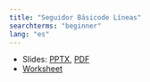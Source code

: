 ```yaml
---
title: "Seguidor Básicode Líneas"
searchterms: "beginner"
lang: "es"
---
```

 <ul>
 <li class="ng-binding">Slides:
 <a href="translations/es/beginner/BasicLineFollower.pptx">PPTX</a>,
 <a href="translations/es/beginner/BasicLineFollower.pdf">PDF</a>
 </li>
 <li> <a href="translations/es/beginner/BasicLineFollower.docx">Worksheet</a>
 </li>
 </ul>
